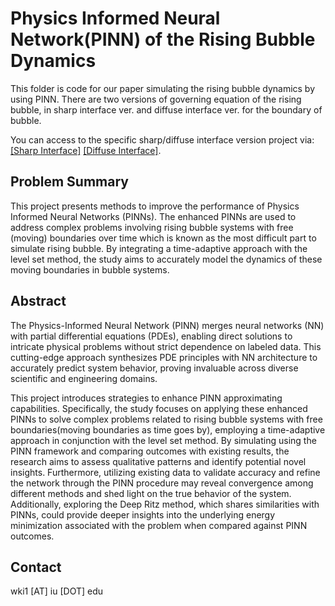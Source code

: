 # Physics Informed Neural Network(PINN) of the Rising Bubble Dynamics


This folder is code for our paper simulating the rising bubble dynamics by using PINN. There are two versions of governing equation of the rising bubble, in sharp interface ver. and diffuse interface ver. for the boundary of bubble.

You can access to the specific sharp/diffuse interface version project via: [[Sharp Interface]](https://github.com/woooojng/Bubble_PINN/tree/main/Sharp_interface_Bubble_PINN_ver1#physics-informed-neural-networkpinn-of-the-rising-bubble-dynamics) [[Diffuse Interface]](https://github.com/woooojng/Bubble_PINN/tree/main/Diffuse_interface_Bubble_PINN_ver1#physics-informed-neural-networkpinn-of-the-rising-bubble-dynamics).

[comment]: # ([[ResearchGate]])

## Problem Summary

This project presents methods to improve the performance of Physics Informed Neural Networks (PINNs). The enhanced PINNs are used to address complex problems involving rising bubble systems with free (moving) boundaries over time which is known as the most difficult part to simulate rising bubble. By integrating a time-adaptive approach with the level set method, the study aims to accurately model the dynamics of these moving boundaries in bubble systems.



## Abstract

The Physics-Informed Neural Network (PINN) merges neural networks (NN) with partial differential equations (PDEs), enabling direct solutions to intricate physical problems without strict dependence on labeled data. This cutting-edge approach synthesizes PDE principles with NN architecture to accurately predict system behavior, proving invaluable across diverse scientific and engineering domains.

This project introduces strategies to enhance PINN approximating capabilities. Specifically, the study focuses on applying these enhanced PINNs to solve complex problems related to rising bubble systems with free boundaries(moving boundaries as time goes by), employing a time-adaptive approach in conjunction with the level set method. By simulating using the PINN framework and comparing outcomes with existing results, the research aims to assess qualitative patterns and identify potential novel insights. Furthermore, utilizing existing data to validate accuracy and refine the network through the PINN procedure may reveal convergence among different methods and shed light on the true behavior of the system. Additionally, exploring the Deep Ritz method, which shares similarities with PINNs, could provide deeper insights into the underlying energy minimization associated with the problem when compared against PINN outcomes.



## Contact

wki1 [AT] iu [DOT] edu

[comment]: # (## License)

[comment]: # (MIT)
